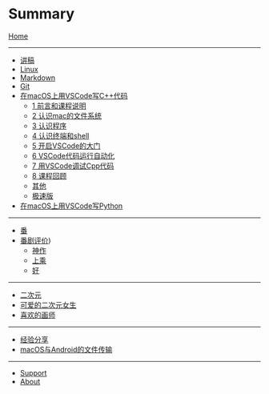 # Summary

[Home](SITE_/foreword/site_info.md)

---

- [讲稿]()
- [Linux](LECTURE_/linux/linux.md)
- [Markdown](LECTURE_/markdown/markdown.md)
- [Git](LECTURE_/git/git.md)
- [在macOS上用VSCode写C++代码](LECTURE_/vscode_cpp_macos/0_about.md)
    - [1 前言和课程说明](LECTURE_/vscode_cpp_macos/1_前言和课程说明.md)
    - [2 认识mac的文件系统](LECTURE_/vscode_cpp_macos/2_认识mac的文件系统.md)
    - [3 认识程序](LECTURE_/vscode_cpp_macos/3_认识程序.md)
    - [4 认识终端和shell](LECTURE_/vscode_cpp_macos/4_认识终端和shell.md)
    - [5 开启VSCode的大门](LECTURE_/vscode_cpp_macos/5_开启VSCode的大门.md)
    - [6 VSCode代码运行自动化](LECTURE_/vscode_cpp_macos/6_VSCode代码运行自动化.md)
    - [7 用VSCode调试Cpp代码](LECTURE_/vscode_cpp_macos/7_用VSCode调试Cpp代码.md)
    - [8 课程回顾](LECTURE_/vscode_cpp_macos/8_课程回顾.md)
    - [其他](LECTURE_/vscode_cpp_macos/9_others.md)
    - [极速版](LECTURE_/vscode_cpp_macos/10_极速版.md)
- [在macOS上用VSCode写Python](LECTURE_/vscode_python_macos/0_main.md)

---

- [番]()
- [番剧评价](ANIME_/anime_rating.md))
    - [神作](ANIME_/anime_rating_extraordinary.md)
    - [上乘](ANIME_/anime_rating_great.md)
    - [好](ANIME_/anime_rating_good.md)

---

- [二次元]()
- [可爱的二次元女生](ANIME_/anime_kawaii.md)
- [喜欢的画师](INTEREST_/喜欢的画师.md)

---

- [经验分享]()
- [macOS与Android的文件传输](LECTURE_/sharing_mac_android/0_main.md)

---

- [Support](SITE_/postscript/support.md)
- [About](SITE_/postscript/site_build.md)
